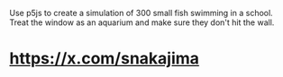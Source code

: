 Use p5js to create a simulation of 300 small fish swimming in a school. Treat the window as an aquarium and make sure they don't hit the wall.


# https://x.com/snakajima
